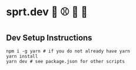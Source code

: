 # sprt.dev :basketball: :baseball: :ice_hockey: :football:

## Dev Setup Instructions

```
npm i -g yarn # if you do not already have yarn
yarn install
yarn dev # see package.json for other scripts
```
